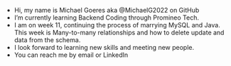 - Hi, my name is Michael Goeres aka @MichaelG2022 on GitHub
- I’m currently learning Backend Coding through Promineo Tech.
- I am on week 11, continuing the process of marrying MySQL and Java. This week is Many-to-many relationships and how to delete update and data from the schema.
- I look forward to learning new skills and meeting new people.
- You can reach me by email or LinkedIn

<!---
MichaelG2022/MichaelG2022 is a ✨ special ✨ repository because its `README.md` (this file) appears on your GitHub profile.
You can click the Preview link to take a look at your changes.
--->
